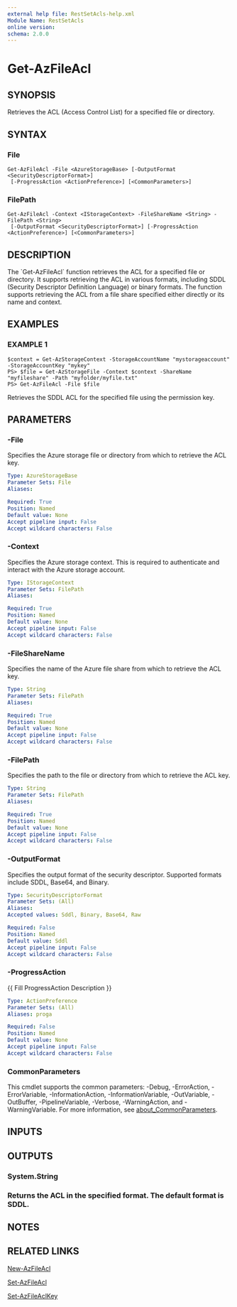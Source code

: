 ```yaml
---
external help file: RestSetAcls-help.xml
Module Name: RestSetAcls
online version:
schema: 2.0.0
---
```


# Get-AzFileAcl

## SYNOPSIS
Retrieves the ACL (Access Control List) for a specified file or directory.

## SYNTAX

### File
```
Get-AzFileAcl -File <AzureStorageBase> [-OutputFormat <SecurityDescriptorFormat>]
 [-ProgressAction <ActionPreference>] [<CommonParameters>]
```

### FilePath
```
Get-AzFileAcl -Context <IStorageContext> -FileShareName <String> -FilePath <String>
 [-OutputFormat <SecurityDescriptorFormat>] [-ProgressAction <ActionPreference>] [<CommonParameters>]
```

## DESCRIPTION
The \`Get-AzFileAcl\` function retrieves the ACL for a specified file or directory.
It supports retrieving the ACL in
various formats, including SDDL (Security Descriptor Definition Language) or binary formats.
The function supports
retrieving the ACL from a file share specified either directly or its name and context.

## EXAMPLES

### EXAMPLE 1
```
$context = Get-AzStorageContext -StorageAccountName "mystorageaccount" -StorageAccountKey "mykey"
PS> $file = Get-AzStorageFile -Context $context -ShareName "myfileshare" -Path "myfolder/myfile.txt"
PS> Get-AzFileAcl -File $file
```

Retrieves the SDDL ACL for the specified file using the permission key.

## PARAMETERS

### -File
Specifies the Azure storage file or directory from which to retrieve the ACL key.

```yaml
Type: AzureStorageBase
Parameter Sets: File
Aliases:

Required: True
Position: Named
Default value: None
Accept pipeline input: False
Accept wildcard characters: False
```

### -Context
Specifies the Azure storage context.
This is required to authenticate and interact with the Azure storage account.

```yaml
Type: IStorageContext
Parameter Sets: FilePath
Aliases:

Required: True
Position: Named
Default value: None
Accept pipeline input: False
Accept wildcard characters: False
```

### -FileShareName
Specifies the name of the Azure file share from which to retrieve the ACL key.

```yaml
Type: String
Parameter Sets: FilePath
Aliases:

Required: True
Position: Named
Default value: None
Accept pipeline input: False
Accept wildcard characters: False
```

### -FilePath
Specifies the path to the file or directory from which to retrieve the ACL key.

```yaml
Type: String
Parameter Sets: FilePath
Aliases:

Required: True
Position: Named
Default value: None
Accept pipeline input: False
Accept wildcard characters: False
```

### -OutputFormat
Specifies the output format of the security descriptor.
Supported formats include SDDL, Base64, and Binary.

```yaml
Type: SecurityDescriptorFormat
Parameter Sets: (All)
Aliases:
Accepted values: Sddl, Binary, Base64, Raw

Required: False
Position: Named
Default value: Sddl
Accept pipeline input: False
Accept wildcard characters: False
```

### -ProgressAction
{{ Fill ProgressAction Description }}

```yaml
Type: ActionPreference
Parameter Sets: (All)
Aliases: proga

Required: False
Position: Named
Default value: None
Accept pipeline input: False
Accept wildcard characters: False
```

### CommonParameters
This cmdlet supports the common parameters: -Debug, -ErrorAction, -ErrorVariable, -InformationAction, -InformationVariable, -OutVariable, -OutBuffer, -PipelineVariable, -Verbose, -WarningAction, and -WarningVariable. For more information, see [about_CommonParameters](http://go.microsoft.com/fwlink/?LinkID=113216).

## INPUTS

## OUTPUTS

### System.String
### Returns the ACL in the specified format. The default format is SDDL.
## NOTES

## RELATED LINKS

[New-AzFileAcl]()

[Set-AzFileAcl]()

[Set-AzFileAclKey]()

